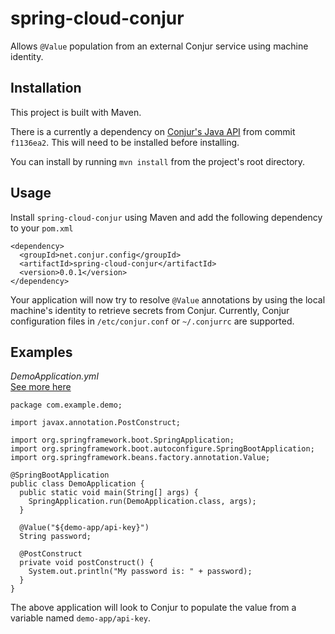 # spring-cloud-conjur
Allows `@Value` population from an external Conjur service using machine identity.
## Installation
This project is built with Maven.  

There is a currently a dependency on [Conjur's Java API](https://github.com/cyberark/conjur-api-java) from commit `f1136ea2`. This will need to be installed before installing.  

You can install by running `mvn install` from the project's root directory. 

## Usage
Install `spring-cloud-conjur` using Maven and add the following dependency to your `pom.xml`

```
<dependency>
  <groupId>net.conjur.config</groupId>
  <artifactId>spring-cloud-conjur</artifactId>
  <version>0.0.1</version>
</dependency>
```

Your application will now try to resolve `@Value` annotations by using the local machine's identity to retrieve secrets from Conjur. Currently, Conjur configuration files in `/etc/conjur.conf` or `~/.conjurrc` are supported.

## Examples
_DemoApplication.yml_  
[See more here](https://github.com/dsbyrne/conjur-spring-demo)

```
package com.example.demo;

import javax.annotation.PostConstruct;

import org.springframework.boot.SpringApplication;
import org.springframework.boot.autoconfigure.SpringBootApplication;
import org.springframework.beans.factory.annotation.Value;

@SpringBootApplication
public class DemoApplication {
  public static void main(String[] args) {
    SpringApplication.run(DemoApplication.class, args);
  }

  @Value("${demo-app/api-key}")
  String password;

  @PostConstruct
  private void postConstruct() {
    System.out.println("My password is: " + password);
  }
}

```

The above application will look to Conjur to populate the value from a variable named `demo-app/api-key`.